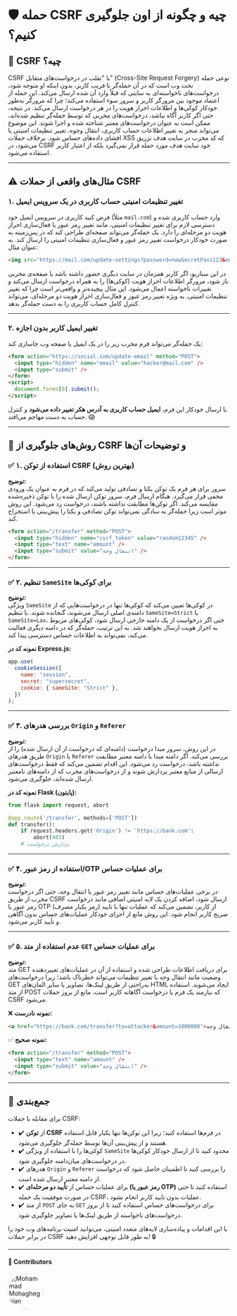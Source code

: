 # 🛡️ حمله CSRF چیه و چگونه از اون جلوگیری کنیم؟

## 📌 CSRF چیه؟

CSRF یا "تقلب در درخواست‌های متقابل" (Cross-Site Request Forgery) نوعی حمله تحت وب است که در آن حمله‌گر با فریب کاربر، بدون اینکه او متوجه شود، درخواست‌های ناخواسته‌ای به سایتی که قبلاً وارد آن شده ارسال می‌کند. این حمله از اعتماد موجود بین مرورگر کاربر و سرور سوء استفاده می‌کند؛ چرا که مرورگر به‌طور خودکار کوکی‌ها و اطلاعات احراز هویت را در هر درخواست ارسال می‌کند. در نتیجه، حتی اگر کاربر آگاه نباشد، درخواست‌های مخربی که توسط حمله‌گر تنظیم شده‌اند، ممکن است به عنوان درخواست‌های معتبر شناخته شده و اجرا شوند. این موضوع می‌تواند منجر به تغییر اطلاعات حساب کاربری، انتقال وجوه، تغییر تنظیمات امنیتی یا افشای داده‌های حساس شود. برخلاف حملات XSS که کد مخرب در سایت هدف تزریق می‌شود، در CSRF خود سایت هدف مورد حمله قرار نمی‌گیرد بلکه از اعتبار کاربر استفاده می‌شود.

---

## ⚠️ مثال‌های واقعی از حملات CSRF

### ۱. تغییر تنظیمات امنیتی حساب کاربری در یک سرویس ایمیل

فرض کنید کاربری در سرویس ایمیل خود (مثلاً `mail.com`) وارد حساب کاربری شده و دسترسی لازم برای تغییر تنظیمات امنیتی، مانند تغییر رمز عبور یا فعال‌سازی احراز هویت دو مرحله‌ای را دارد. یک حمله‌گر می‌تواند صفحه‌ای طراحی کند که در پس‌زمینه به صورت خودکار درخواست تغییر رمز عبور و فعال‌سازی تنظیمات امنیتی را ارسال کند. به عنوان مثال:

```html
<img src="https://mail.com/update-settings?password=newSecretPass123&enable_2FA=true" style="display:none;" />
```

در این سناریو، اگر کاربر همزمان در سایت دیگری حضور داشته باشد یا صفحه‌ی مخربی باز شود، مرورگر اطلاعات احراز هویت (کوکی‌ها) را به همراه درخواست ارسال می‌کند و تغییرات ناخواسته اعمال می‌شود. این مثال پیچیده‌تر و واقعی‌تر است چرا که تغییر تنظیمات امنیتی، به ویژه تغییر رمز عبور و فعال‌سازی احراز هویت دو مرحله‌ای، می‌تواند کنترل کامل حساب کاربری را به دست حمله‌گر بدهد.

---

### ۲. تغییر ایمیل کاربر بدون اجازه

یک حمله‌گر می‌تواند فرم مخرب زیر را در یک ایمیل یا صفحه وب جاسازی کند:

```html
<form action="https://social.com/update-email" method="POST">
  <input type="hidden" name="email" value="hacker@mail.com" />
  <input type="submit" />
</form>
<script>
  document.forms[0].submit();
</script>
```

با ارسال خودکار این فرم، **ایمیل حساب کاربری به آدرس هکر تغییر داده می‌شود** و کنترل حساب به دست مهاجم می‌افتد. 😱

---

## 🛑 روش‌های جلوگیری از CSRF و توضیحات آن‌ها

### ✅ ۱. استفاده از توکن CSRF (بهترین روش)

**توضیح:**  
سرور برای هر فرم یک توکن یکتا و تصادفی تولید می‌کند که در فرم به عنوان یک ورودی مخفی قرار می‌گیرد. هنگام ارسال فرم، سرور توکن ارسال شده را با توکن ذخیره‌شده مقایسه می‌کند. اگر توکن‌ها مطابقت نداشته باشند، درخواست رد می‌شود. این روش موثر است زیرا حمله‌گر به سادگی نمی‌تواند توکن تصادفی و یکتا را پیش‌بینی یا استخراج کند.

```html
<form action="/transfer" method="POST">
  <input type="hidden" name="csrf_token" value="random12345" />
  <input type="text" name="amount" />
  <input type="submit" value="انتقال وجه" />
</form>
```

---

### ✅ ۲. تنظیم `SameSite` برای کوکی‌ها

**توضیح:**  
ویژگی `SameSite` در کوکی‌ها تعیین می‌کند که کوکی‌ها تنها در درخواست‌هایی که از دامنه‌ی اصلی ارسال می‌شوند، گنجانده شوند. با تنظیم `SameSite=Strict` یا `SameSite=Lax`، حتی اگر درخواست از یک دامنه خارجی ارسال شود، کوکی‌های مربوط به احراز هویت ارسال نخواهند شد. به این ترتیب، حمله‌گر که در دامنه دیگری فعالیت می‌کند، نمی‌تواند به اطلاعات حساس دسترسی پیدا کند.

**نمونه کد در Express.js:**

```javascript
app.use(
  cookieSession({
    name: "session",
    secret: "supersecret",
    cookie: { sameSite: "Strict" },
  })
);
```

---

### ✅ ۳. بررسی هدرهای `Origin` و `Referer`

**توضیح:**  
در این روش، سرور مبدا درخواست (دامنه‌ای که درخواست از آن ارسال شده) را از طریق هدرهای `Origin` یا `Referer` بررسی می‌کند. اگر دامنه مبدا با دامنه معتبر مطابقت نداشته باشد، درخواست رد می‌شود. این اقدام تضمین می‌کند که فقط درخواست‌های ارسالی از منابع معتبر پردازش شوند و از درخواست‌های مخرب که از دامنه‌های نامعتبر ارسال شده‌اند، جلوگیری می‌شود.

**نمونه کد در Flask (پایتون):**

```python
from flask import request, abort

@app.route('/transfer', methods=['POST'])
def transfer():
    if request.headers.get('Origin') != 'https://bank.com':
        abort(403)
    # پردازش درخواست
```

---

### ✅ ۴. استفاده از رمز عبور/OTP برای عملیات حساس

**توضیح:**  
در برخی عملیات‌های حساس مانند تغییر رمز عبور یا انتقال وجه، حتی اگر درخواست مخرب از طریق CSRF ارسال شود، اضافه کردن یک لایه امنیتی اضافی مانند درخواست رمز عبور یا OTP (رمز یکبار مصرف) از کاربر، تضمین می‌کند که عملیات تنها با تایید صریح کاربر انجام شود. این روش مانع از اجرای خودکار عملیات‌های حساس بدون آگاهی و تأیید کاربر می‌شود.

---

### ✅ ۵. عدم استفاده از متد `GET` برای عملیات حساس

**توضیح:**  
متد GET برای دریافت اطلاعات طراحی شده و استفاده از آن در عملیات‌های تغییر‌دهنده وضعیت مانند انتقال وجه یا تغییر تنظیمات می‌تواند خطرناک باشد؛ زیرا درخواست‌های GET به‌راحتی از طریق لینک‌ها، تصاویر یا سایر المان‌های HTML ایجاد می‌شوند. استفاده از متد POST که نیازمند یک فرم یا درخواست آگاهانه کاربر است، مانع از بروز حملات CSRF می‌شود.

❌ **نمونه نادرست:**

```html
<a href="https://bank.com/transfer?to=attacker&amount=1000000">انتقال وجه</a>
```

✅ **نمونه صحیح:**

```html
<form action="/transfer" method="POST">
  <input type="text" name="amount" />
  <input type="submit" value="انتقال وجه" />
</form>
```

---

## 🎯 جمع‌بندی

برای مقابله با حملات CSRF:

- ✔️ از **توکن CSRF** در فرم‌ها استفاده کنید؛ زیرا این توکن‌ها تنها یکبار قابل استفاده هستند و از پیش‌بینی آن‌ها توسط حمله‌گر جلوگیری می‌شود.
- ✔️ کوکی‌ها را با استفاده از ویژگی `SameSite` محدود کنید تا از ارسال خودکار کوکی‌ها در درخواست‌های میان‌دامنه جلوگیری شود.
- ✔️ هدرهای `Origin` و `Referer` را بررسی کنید تا اطمینان حاصل شود که درخواست از دامنه معتبر ارسال شده است.
- ✔️ برای عملیات حساس از **تأیید دو مرحله‌ای (رمز عبور یا OTP)** استفاده کنید تا حتی در صورت موفقیت یک حمله CSRF، عملیات بدون تایید کاربر انجام نشود.
- ✔️ از متد `POST` به جای `GET` برای درخواست‌های حساس استفاده کنید تا از بروز درخواست‌های ناخواسته از طریق لینک‌ها یا تصاویر جلوگیری شود.

با این اقدامات و پیاده‌سازی لایه‌های متعدد امنیتی، می‌توانید امنیت برنامه‌های وب خود را در برابر حملات CSRF به طور قابل توجهی افزایش دهید! 🔒

---
#### 👥 Contributors

<a href="https://github.com/amirmahdimaleki">
<img src="https://github.com/amirmahdimaleki.png" width="80px;" alt="Mohammad Mohagheghian" style="border-radius: 50%;"/> 
</a>
